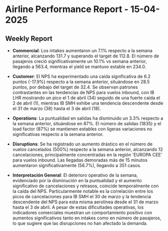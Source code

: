 # Airline Performance Report - 15-04-2025

## Weekly Report

- **Commercial**: Los intakes aumentaron un 7.1% respecto a la semana anterior, alcanzando 131.7 y superando el target de 112.8. El número de pasajeros creció significativamente un 10.1% vs semana anterior, llegando a 563.4, mientras el yield se mantuvo estable en 234.0.

- **Customer**: El NPS ha experimentado una caída significativa de 6.2 puntos (-17.9%) respecto a la semana anterior, situándose en 28.5 puntos, por debajo del target de 32.4. Se observan patrones contrastantes en las tendencias de NPS para vuelos inbound, con IB LHR mostrando un pico el 1 de abril (34) seguido de una fuerte caída el 2 de abril (1), mientras IB SMH exhibe una tendencia descendente desde el 31 de marzo (38) hasta el 3 de abril (18).

- **Operations**: La puntualidad en salidas ha disminuido un 3.3% respecto a la semana anterior, situándose en 87%. El número de salidas (1835) y el load factor (87%) se mantienen estables con ligeras variaciones no significativas respecto a la semana anterior.

- **Disruptions**: Se ha registrado un aumento drástico en el número de vuelos cancelados (500%) respecto a la semana anterior, alcanzando 12 cancelaciones, principalmente concentradas en la región 'EUROPA CEE' para vuelos inbound. Las llegadas demoradas más de 15 minutos aumentaron significativamente (56.7%), llegando a 351 casos.

- **Interpretación General**: El deterioro operativo de la semana, evidenciado por la disminución en la puntualidad y el aumento significativo de cancelaciones y retrasos, coincide temporalmente con la caída del NPS. Particularmente notable es la correlación entre los picos de cancelaciones para IB SMH el 30 de marzo y la tendencia descendente del NPS para esta misma aerolínea desde el 31 de marzo hasta el 3 de abril. A pesar de estas dificultades operativas, los indicadores comerciales muestran un comportamiento positivo con aumentos significativos tanto en intakes como en número de pasajeros, lo que sugiere que las disrupciones no han afectado la demanda.


